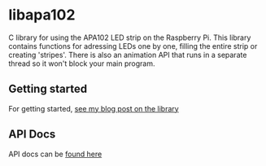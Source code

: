 # libapa102
C library for using the APA102 LED strip on the Raspberry Pi. This library contains functions for adressing LEDs one by one, filling the entire strip or creating 'stripes'. There is also an animation API that runs in a separate thread so it won't block your main program.

## Getting started

For getting started, [see my blog post on the library][blogpost]

## API Docs
API docs can be [found here][docs]

[blogpost]: http://dirkwillem.nl/introducing-libapa102/
[docs]: http://libapa102.dirkwillem.nl/
